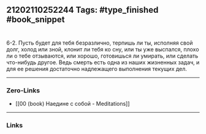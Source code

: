 21202110252244
Tags: #type_finished #book_snippet 
---
# 

 6-2. Пусть будет для тебя безразлично, терпишь ли ты, исполняя свой долг, холод или зной, клонит ли тебя ко сну, или ты уже выспался, плохо ли о тебе отзываются, или хорошо, готовишься ли умирать, или сделать что-нибудь другое. Ведь смерть есть одна из наших жизненных задач, и для ее решения достаточно надлежащего выполнения текущих дел. 

---
### Zero-Links
 - [[00 (book) Наедине с собой - Meditations]]
---
### Links
